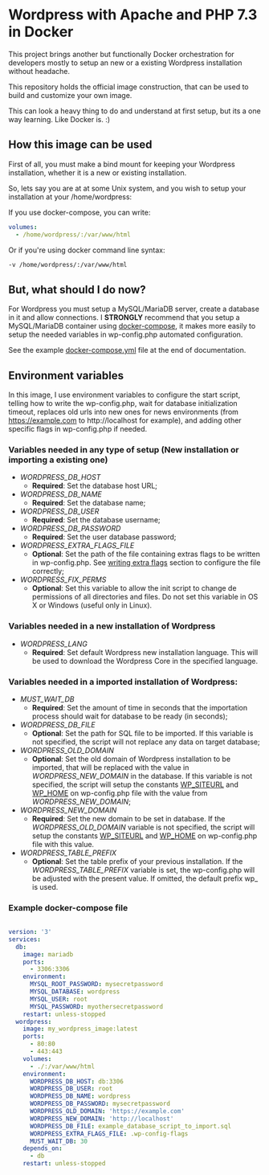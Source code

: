 # Wordpress with Apache and PHP 7.3 in Docker

This project brings another but functionally Docker orchestration for developers mostly to setup an new or a existing
Wordpress installation without headache.

This repository holds the official image construction, that can be used to build and customize your own image.

This can look a heavy thing to do and understand at first setup, but its a one way learning. Like Docker is. :)


## How this image can be used

First of all, you must make a bind mount for keeping your Wordpress installation, whether it is a new or existing 
installation.

So, lets say you are at at some Unix system, and you wish to setup your installation at your /home/wordpress:

If you use docker-compose, you can write:

```yaml
volumes:
  - /home/wordpress/:/var/www/html
```

Or if you're using docker command line syntax:

```bash
-v /home/wordpress/:/var/www/html
```

## But, what should I do now?

For Wordpress you must setup a MySQL/MariaDB server, create a database in it and allow connections. I **STRONGLY**
recommend that you setup a MySQL/MariaDB container using [docker-compose](https://docs.docker.com/compose/overview/),
it makes more easily to setup the needed variables in wp-config.php automated configuration.

See the example [docker-compose.yml](#example-docker-compose-file) file at the end of documentation.

## Environment variables

In this image, I use environment variables to configure the start script, telling how to write the wp-config.php, wait 
for database initialization timeout, replaces old urls into new ones for news environments (from https://example.com to
http://localhost for example), and adding other specific flags in wp-config.php if needed.

### Variables needed in any type of setup (New installation or importing a existing one)

* _WORDPRESS_DB_HOST_ 
  * **Required**: Set the database host URL;
* _WORDPRESS_DB_NAME_
  * **Required**: Set the database name;
* _WORDPRESS_DB_USER_
  * **Required**: Set the database username;
* _WORDPRESS_DB_PASSWORD_
  * **Required**: Set the user database password;
* _WORDPRESS_EXTRA_FLAGS_FILE_
  * **Optional**: Set the path of the file containing extras flags to be written in wp-config.php. See 
[writing extra flags](TODO) section to configure the file correctly;
* _WORDPRESS_FIX_PERMS_
  * **Optional**: Set this variable to allow the init script to change de permissions of all directories and files. Do not set this variable in OS X or Windows (useful only in Linux).

### Variables needed in a new installation of Wordpress

* _WORDPRESS_LANG_ 
  * **Required**: Set default Wordpress new installation language. This will be used to download the Wordpress Core in 
the specified language.

### Variables needed in a imported installation of Wordpress:

* _MUST_WAIT_DB_
  * **Required**: Set the amount of time in seconds that the importation process should wait for database to 
  be ready (in seconds);  
* _WORDPRESS_DB_FILE_
  * **Optional**: Set the path for SQL file to be imported. If this variable is not specified, the script will not 
  replace any data on target database; 
* _WORDPRESS_OLD_DOMAIN_
  * **Optional**: Set the old domain of Wordpress installation to be imported, that will be replaced with the value in
  _WORDPRESS_NEW_DOMAIN_ in the database. If this variable is not specified, the script will setup the constants
  [WP_SITEURL](https://codex.wordpress.org/Editing_wp-config.php#WP_SITEURL) and [WP_HOME](https://codex.wordpress.org/Editing_wp-config.php#WP_HOME)
  on wp-config.php file with the value from _WORDPRESS_NEW_DOMAIN_;
* _WORDPRESS_NEW_DOMAIN_
  * **Required**: Set the new domain to be set in database. If the _WORDPRESS_OLD_DOMAIN_ variable is not specified, the
  script will setup the constants [WP_SITEURL](https://codex.wordpress.org/Editing_wp-config.php#WP_SITEURL) and
  [WP_HOME](https://codex.wordpress.org/Editing_wp-config.php#WP_HOME) on wp-config.php file with this value.
* _WORDPRESS_TABLE_PREFIX_
  * **Optional**: Set the table prefix of your previous installation. If the _WORDPRESS_TABLE_PREFIX_ variable is set,
   the wp-config.php will be adjusted with the present value. If omitted, the default prefix wp_ is used.

### Example docker-compose file

```yaml
 
version: '3'
services:
  db:
    image: mariadb
    ports:
      - 3306:3306
    environment:
      MYSQL_ROOT_PASSWORD: mysecretpassword
      MYSQL_DATABASE: wordpress
      MYSQL_USER: root
      MYSQL_PASSWORD: myothersecretpassword
    restart: unless-stopped
  wordpress:
    image: my_wordpress_image:latest
    ports:
      - 80:80
      - 443:443
    volumes:
      - ./:/var/www/html
    environment:
      WORDPRESS_DB_HOST: db:3306
      WORDPRESS_DB_USER: root
      WORDPRESS_DB_NAME: wordpress
      WORDPRESS_DB_PASSWORD: mysecretpassword
      WORDPRESS_OLD_DOMAIN: 'https://example.com'
      WORDPRESS_NEW_DOMAIN: 'http://localhost'
      WORDPRESS_DB_FILE: example_database_script_to_import.sql
      WORDPRESS_EXTRA_FLAGS_FILE: .wp-config-flags
      MUST_WAIT_DB: 30
    depends_on:
      - db
    restart: unless-stopped
```

